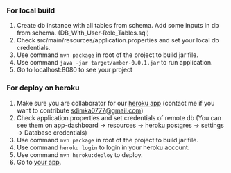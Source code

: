 ### For local build ###
1. Create db instance with all tables from schema. Add some inputs in db from schema. (DB_With_User-Role_Tables.sql)
2. Check src/main/resources/application.properties and set your local db credentials.
3. Use command `mvn package` in root of the project to build jar file.
4. Use command `java -jar target/amber-0.0.1.jar` to run application.
5. Go to localhost:8080 to see your project

### For deploy on heroku ###
1. Make sure you are collaborator for our [heroku app](netcracker-backend.herokuapp.com) (contact me if you want to contribute sdimka0777@gmail.com)
2. Check application.properties and set credentials of remote db (You can see them on app-dashboard -> resources -> heroku postgres -> settings -> Database credentials)
3. Use command `mvn package` in root of the project to build jar file.
4. Use command `heroku login` to login in your heroku account.
5. Use command `mvn heroku:deploy` to deploy.
6. Go to [your app](netcracker-backend.herokuapp.com).